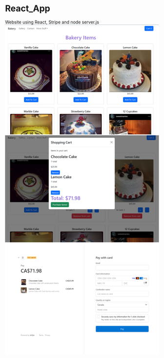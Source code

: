 # React_App
 Website using React, Stripe and node server.js
![alt text](image.png)
<br/>
![alt text](image-1.png)
<br/>
![alt text](image-2.png)